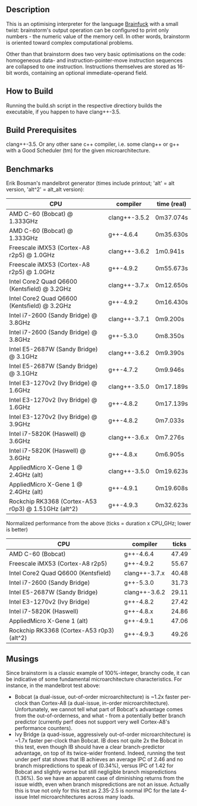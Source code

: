 Description
-----------

This is an optimising interpreter for the language [Brainfuck](http://en.wikipedia.org/wiki/Brainfuck) with a small twist: brainstorm's output operation can be configured to print only numbers - the numeric value of the memory cell. In other words, brainstorm is oriented toward complex computational problems.

Other than that brainstorm does two very basic optimisations on the code: homogeneous data- and instruction-pointer-move instruction sequences are collapsed to one instruction. Instructions themselves are stored as 16-bit words, containing an optional immediate-operand field.

How to Build
------------

Running the build.sh script in the respective directiory builds the executable, if you happen to have clang++-3.5.

Build Prerequisites
-------------------

clang++-3.5. Or any other sane c++ compiler, i.e. some clang++ or g++ with a Good Scheduler (tm) for the given microarchitecture.


Benchmarks
----------

Erik Bosman's mandelbrot generator (times include printout; 'alt' = alt version, 'alt^2' = alt_alt version):

| CPU                                                 | compiler      | time (real) |
| --------------------------------------------------- | ------------- | ----------- |
| AMD C-60 (Bobcat) @ 1.333GHz                        | clang++-3.5.2 | 0m37.074s   |
| AMD C-60 (Bobcat) @ 1.333GHz                        | g++-4.6.4     | 0m35.630s   |
| Freescale iMX53 (Cortex-A8 r2p5) @ 1.0GHz           | clang++-3.6.2 | 1m0.941s    |
| Freescale iMX53 (Cortex-A8 r2p5) @ 1.0GHz           | g++-4.9.2     | 0m55.673s   |
| Intel Core2 Quad Q6600 (Kentsfield) @ 3.2GHz        | clang++-3.7.x | 0m12.650s   |
| Intel Core2 Quad Q6600 (Kentsfield) @ 3.2GHz        | g++-4.9.2     | 0m16.430s   |
| Intel i7-2600 (Sandy Bridge) @ 3.8GHz               | clang++-3.7.1 | 0m9.200s    |
| Intel i7-2600 (Sandy Bridge) @ 3.8GHz               | g++-5.3.0     | 0m8.350s    |
| Intel E5-2687W (Sandy Bridge) @ 3.1GHz              | clang++-3.6.2 | 0m9.390s    |
| Intel E5-2687W (Sandy Bridge) @ 3.1GHz              | g++-4.7.2     | 0m9.946s    |
| Intel E3-1270v2 (Ivy Bridge) @ 1.6GHz               | clang++-3.5.0 | 0m17.189s   |
| Intel E3-1270v2 (Ivy Bridge) @ 1.6GHz               | g++-4.8.2     | 0m17.139s   |
| Intel E3-1270v2 (Ivy Bridge) @ 3.9GHz               | g++-4.8.2     | 0m7.033s    |
| Intel i7-5820K (Haswell) @ 3.6GHz                   | clang++-3.6.x | 0m7.276s    |
| Intel i7-5820K (Haswell) @ 3.6GHz                   | g++-4.8.x     | 0m6.905s    |
| AppliedMicro X-Gene 1 @ 2.4GHz (alt)                | clang++-3.5.0 | 0m19.623s   |
| AppliedMicro X-Gene 1 @ 2.4GHz (alt)                | g++-4.9.1     | 0m19.608s   |
| Rockchip RK3368 (Cortex-A53 r0p3) @ 1.51GHz (alt^2) | g++-4.9.3     | 0m32.623s   |

Normalized performance from the above (ticks = duration x CPU_GHz; lower is better)

| CPU                                                 | compiler      | ticks       |
|---------------------------------------------------- | ------------- | ----------- |
| AMD C-60 (Bobcat)                                   | g++-4.6.4     | 47.49       |
| Freescale iMX53 (Cortex-A8 r2p5)                    | g++-4.9.2     | 55.67       |
| Intel Core2 Quad Q6600 (Kentsfield)                 | clang++-3.7.x | 40.48       |
| Intel i7-2600 (Sandy Bridge)                        | g++-5.3.0     | 31.73       |
| Intel E5-2687W (Sandy Bridge)                       | clang++-3.6.2 | 29.11       |
| Intel E3-1270v2 (Ivy Bridge)                        | g++-4.8.2     | 27.42       |
| Intel i7-5820K (Haswell)                            | g++-4.8.x     | 24.86       |
| AppliedMicro X-Gene 1 (alt)                         | g++-4.9.1     | 47.06       |
| Rockchip RK3368 (Cortex-A53 r0p3) (alt^2)           | g++-4.9.3     | 49.26       |

Musings
-------

Since brainstorm is a classic example of 100%-integer, branchy code, it can be indicative of some fundamental microarchitecture characteristics. For instance, in the mandelbrot test above:

* Bobcat (a dual-issue, out-of-order microarchitecture) is ~1.2x faster per-clock than Cortex-A8 (a dual-issue, in-order microarchitecture). Unfortunately, we cannot tell what part of Bobcat's advantage comes from the out-of-orderness, and what - from a potentially better branch predictor (currently perf does not support very well Cortex-A8's performance counters).
* Ivy Bridge (a quad-issue, aggressively out-of-order microarchitecture) is ~1.7x faster per-clock than Bobcat. IB does not quite 2x the Bobcat in this test, even though IB should have a clear branch-predictor advantage, on top of its twice-wider frontend. Indeed, running the test under perf stat shows that IB achieves an average IPC of 2.46 and no branch mispredictions to speak of (0.34%), versus IPC of 1.42 for Bobcat and slightly worse but still negligible branch mispredictions (1.36%). So we have an apparent case of diminishing returns from the issue width, even when branch mispredictions are not an issue. Actually this is true not only for this test as 2.35-2.5 is normal IPC for the late 4-issue Intel microarchitectures across many loads.
